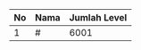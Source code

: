 | No | Nama            | Jumlah Level |
|----|-----------------|--------------|
| 1  | #    |    6001        |
